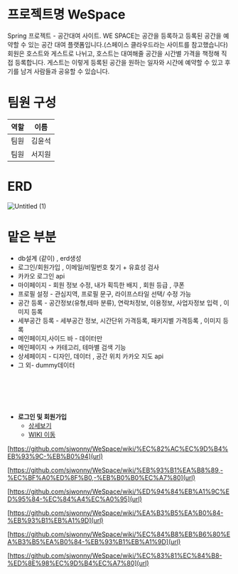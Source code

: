 # 프로젝트명 WeSpace

Spring 프로젝트 - 공간대여 사이트. WE SPACE는 공간을 등록하고 등록된 공간을 예약할 수 있는 공간 대여 플랫폼입니다.(스페이스 클라우드라는 사이트를 참고했습니다) 회원은 호스트와 게스트로 나뉘고, 호스트는 대여해줄 공간을 시간별 가격을 책정해 직접 등록합니다. 게스트는 이렇게 등록된 공간을 원하는 일자와 시간에 예약할 수 있고 후기를 남겨 사람들과 공유할 수 있습니다.
# 팀원 구성

|역할|이름|
|---|---|
|팀원|김윤석|
|팀원|서지원|



# ERD
![Untitled (1)](https://github.com/sjwonny/WeSpace/assets/107779500/c7d03f7f-ec0d-443f-bb79-2b811f648815)

# 맡은 부분
- db설계 (같이) , erd생성
- 로그인/회원가입 , 이메일/비밀번호 찾기 + 유효성 검사
- 카카오 로그인 api
- 마이페이지 - 회원 정보 수정,  내가 획득한 배지 , 회원 등급 , 쿠폰
- 프로필 설정 - 관심지역, 프로필 문구, 라이프스타일 선택/ 수정 가능
- 공간 등록 -  공간정보(유형,테마 분류), 연락처정보, 이용정보, 사업자정보 입력 , 이미지 등록
- 세부공간 등록 - 세부공간 정보, 시간단위 가격등록, 패키지별 가격등록 , 이미지 등록
- 메인페이지,사이드 바  - 데이터만
- 메인페이지 → 카테고리, 테마별 검색 기능
- 상세페이지 - 디자인, 데이터 , 공간 위치 카카오 지도 api
- 그 외- dummy데이터



<br><br><br><br>
- **로그인 및 회원가입**
  - [상세보기](https://github.com/sjwonny/WeSpace/wiki/%EB%A1%9C%EA%B7%B8%EC%9D%B8---%ED%9A%8C%EC%9B%90%EA%B0%80%EC%9E%85)
  - [WIKI 이동](https://github.com/sjwonny/WeSpace/wiki)

[https://github.com/sjwonny/WeSpace/wiki/%EC%82%AC%EC%9D%B4%EB%93%9C-%EB%B0%94](url)

[https://github.com/sjwonny/WeSpace/wiki/%EB%93%B1%EA%B8%89,-%EC%BF%A0%ED%8F%B0,-%EB%B0%B0%EC%A7%80](url)

[https://github.com/sjwonny/WeSpace/wiki/%ED%94%84%EB%A1%9C%ED%95%84-%EC%84%A4%EC%A0%95](url)

[https://github.com/sjwonny/WeSpace/wiki/%EA%B3%B5%EA%B0%84-%EB%93%B1%EB%A1%9D](url)

[https://github.com/sjwonny/WeSpace/wiki/%EC%84%B8%EB%B6%80%EA%B3%B5%EA%B0%84-%EB%93%B1%EB%A1%9D](url)

[https://github.com/sjwonny/WeSpace/wiki/%EC%83%81%EC%84%B8-%ED%8E%98%EC%9D%B4%EC%A7%80](url)














